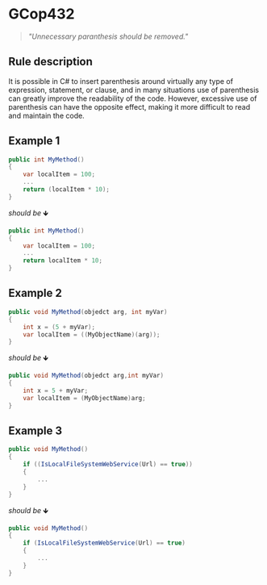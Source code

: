 ﻿# GCop432

> *"Unnecessary paranthesis should be removed."*


## Rule description
It is possible in C# to insert parenthesis around virtually any type of expression, statement, or clause, and in many situations use of parenthesis can greatly improve the readability of the code. However, excessive use of parenthesis can have the opposite effect, making it more difficult to read and maintain the code.
## Example 1
```csharp
public int MyMethod()
{
    var localItem = 100;
    ...
    return (localItem * 10);
}
```
*should be* 🡻

```csharp
public int MyMethod()
{
    var localItem = 100;
    ...
    return localItem * 10;
}
```

## Example 2
```csharp
public void MyMethod(objedct arg, int myVar)
{
    int x = (5 + myVar);
    var localItem = ((MyObjectName)(arg));
}
```
*should be* 🡻

```csharp
public void MyMethod(objedct arg,int myVar)
{
    int x = 5 + myVar;
    var localItem = (MyObjectName)arg;
}
```

## Example 3
```csharp
public void MyMethod()
{
    if ((IsLocalFileSystemWebService(Url) == true))
    {
        ...
    }
}
```
*should be* 🡻

```csharp
public void MyMethod()
{
    if (IsLocalFileSystemWebService(Url) == true)
    {
        ...
    }
}
```
